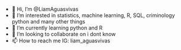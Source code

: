- 👋 Hi, I’m @LiamAguasvivas
- 👀 I’m interested in statistics, machine  learning, R, SQL, criminology python and many other things 
- 🌱 I’m currently learning python and R
- 💞️ I’m looking to collaborate on i dont know 
- 📫 How to reach me IG: liam_aguasvivas

<!---
LiamAguasvivas/LiamAguasvivas is a ✨ special ✨ repository because its `README.md` (this file) appears on your GitHub profile.
You can click the Preview link to take a look at your changes.
--->
